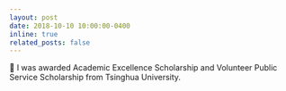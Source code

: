 ```yaml
---
layout: post
date: 2018-10-10 10:00:00-0400
inline: true
related_posts: false
---
```


🎉 I was awarded Academic Excellence Scholarship and Volunteer Public Service Scholarship from Tsinghua University.